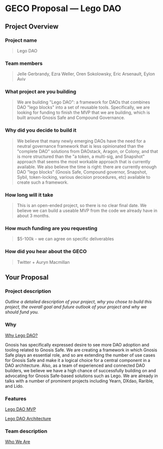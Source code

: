 # GECO Proposal — Lego DAO


## Project Overview
### Project name
> Lego DAO
### Team members
> Jelle Gerbrandy, Ezra Weller, Oren Sokolowsky, Eric Arsenault, Eylon Aviv
### What project are you building
> We are building "Lego DAO": a framework for DAOs that combines DAO "lego blocks" into a set of reusable tools. Specifically, we are looking for funding to finish the MVP that we are building, which is built around Gnosis Safe and Compound Governance.
### Why did you decide to build it
> We believe that many newly emerging DAOs have the need for a neutral governance framework that is less opinionated than the "complete DAO" solutions from DAOstack, Aragon, or Colony, and that is more structured than the "a token, a multi-sig, and Snapshot" approach that seems the most workable approach that is currently available.  We also believe the time is right: there are currently enough DAO "lego blocks" (Gnosis Safe, Compound governor, Snapshot, Sybil, token-locking, various decision procedures, etc) available to create such a framework.
### How long will it take
> This is an open-ended project, so there is no clear final date. We believe we can build a useable MVP from the code we already have in about 3 months.
### How much funding are you requesting
> $5-100k - we can agree on specific deliverables
### How did you hear about the GECO
> Twitter + Auryn Macmillan
## Your Proposal
### Project description
*Outline a detailed description of your project, why you chose to build this project, the overall goal and future outlook of your project and why we should fund you.*
### Why

[Why Lego DAO?](https://www.notion.so/Why-Lego-DAO-aa28e06aa1a149b0a3a16cdbe0b76188) 

Gnosis has specifically expressed desire to see more DAO adoption and tooling related to Gnosis Safe. We are creating a framework in which Gnosis Safe plays an essential role, and so are extending the number of use cases for Gnosis Safe and make it a logical choice for a central component in a DAO architecture.
Also, as a team of experienced and connected DAO builders, we believe we have a high chance of successfully building on and advocating for Gnosis Safe-based solutions such as Lego. We are already in talks with a number of prominent projects including Yearn, DXdao, Rarible, and Lido.
### Features

[Lego DAO MVP](https://www.notion.so/Lego-DAO-MVP-a621e77ba18a45c3ae7522498865f03c)

[Lego DAO Architecture](https://www.notion.so/Lego-DAO-Architecture-a2c6091773bc456196d223a0d8b868b8)

### Team description

[Who We Are](https://www.notion.so/Who-We-Are-3fd0ca042b6c4572a3fae26ee7d7bc00)
